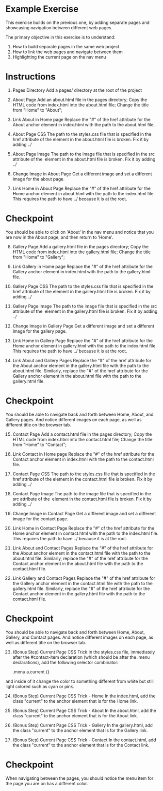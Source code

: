 # Example Exercise

This exercise builds on the previous one, by adding separate pages and showcasing navigation between different web pages.

The primary objective in this exercise is to understand:
1. How to build separate pages in the same web project
2. How to link the web pages and navigate between them
3. Highlighting the current page on the nav menu


# Instructions

1. Pages Directory
Add a pages/ directory at the root of the project

2. About Page
Add an about.html file in the pages directory;
Copy the HTML code from index.html into the about.html file;
Change the title from "Home" to "About";

3. Link About in Home page
Replace the "#" of the href attribute for the About anchor element <a> in index.html with the path to the about.html file.

4. About Page CSS
The path to the styles.css file that is specified in the href attribute of the <link> element in the about.html file is broken. Fix it by adding ../ 

5. About Page Image
The path to the image file that is specified in the src attribute of the <img> element in the about.html file is broken. Fix it by adding ../

6. Change Image in About Page
Get a different image and set a different image for the about page.

7. Link Home in About Page
Replace the "#" of the href attribute for the Home anchor element <a> in about.html with the path to the index.html file. This requires the path to have ../ because it is at the root.

# Checkpoint
You should be able to click on 'About' in the nav menu and notice that you are now in the About page, and then return to 'Home'.

8. Gallery Page
Add a gallery.html file in the pages directory;
Copy the HTML code from index.html into the gallery.html file;
Change the title from "Home" to "Gallery";

9. Link Gallery in Home page
Replace the "#" of the href attribute for the Gallery anchor element <a> in index.html with the path to the gallery.html file.

10. Gallery Page CSS
The path to the styles.css file that is specified in the href attribute of the <link> element in the gallery.html file is broken. Fix it by adding ../ 

11. Gallery Page Image
The path to the image file that is specified in the src attribute of the <img> element in the gallery.html file is broken. Fix it by adding ../

12. Change Image in Gallery Page
Get a different image and set a different image for the gallery page.

13. Link Home in Gallery Page
Replace the "#" of the href attribute for the Home anchor element <a> in gallery.html with the path to the index.html file. This requires the path to have ../ because it is at the root.

14. Link About and Gallery Pages
Replace the "#" of the href attribute for the About anchor element <a> in the gallery.html file with the path to the about.html file. 
Similarly, replace the "#" of the href attribute for the Gallery anchor element <a> in the about.html file with the path to the gallery.html file. 

# Checkpoint
You should be able to navigate back and forth between Home, About, and Gallery pages. And notice different images on each page, as well as different title on the browser tab.

15. Contact Page
Add a contact.html file in the pages directory;
Copy the HTML code from index.html into the contact.html file;
Change the title from "Home" to "Contact";

16. Link Contact in Home page
Replace the "#" of the href attribute for the Contact anchor element <a> in index.html with the path to the contact.html file.

17. Contact Page CSS
The path to the styles.css file that is specified in the href attribute of the <link> element in the contact.html file is broken. Fix it by adding ../ 

18. Contact Page Image
The path to the image file that is specified in the src attribute of the <img> element in the contact.html file is broken. Fix it by adding ../

19. Change Image in Contact Page
Get a different image and set a different image for the contact page.

20. Link Home in Contact Page
Replace the "#" of the href attribute for the Home anchor element <a> in contact.html with the path to the index.html file. This requires the path to have ../ because it is at the root.

21. Link About and Contact Pages
Replace the "#" of the href attribute for the About anchor element <a> in the contact.html file with the path to the about.html file. 
Similarly, replace the "#" of the href attribute for the Contact anchor element <a> in the about.html file with the path to the contact.html file. 

22. Link Gallery and Contact Pages
Replace the "#" of the href attribute for the Gallery anchor element <a> in the contact.html file with the path to the gallery.html file. 
Similarly, replace the "#" of the href attribute for the Contact anchor element <a> in the gallery.html file with the path to the contact.html file. 

# Checkpoint
You should be able to navigate back and forth between Home, About, Gallery, and Contact pages. And notice different images on each page, as well as different title on the browser tab.

23. (Bonus Step) Current Page CSS Trick
In the styles.css file, immediately after the #contact-item declaration (which should be after the .menu declarations), add the following selector combinator:

    .menu a.current {}

and inside of it change the color to something different from white but still light colored such as cyan or pink.

24. (Bonus Step) Current Page CSS Trick - Home
In the index.html, add the class "current" to the anchor element <a> that is for the Home link.

25. (Bonus Step) Current Page CSS Trick - About
In the about.html, add the class "current" to the anchor element <a> that is for the About link.

26. (Bonus Step) Current Page CSS Trick - Gallery
In the gallery.html, add the class "current" to the anchor element <a> that is for the Gallery link.

27. (Bonus Step) Current Page CSS Trick - Contact
In the contact.html, add the class "current" to the anchor element <a> that is for the Contact link.

# Checkpoint
When navigating between the pages, you should notice the menu item for the page you are on has a different color.